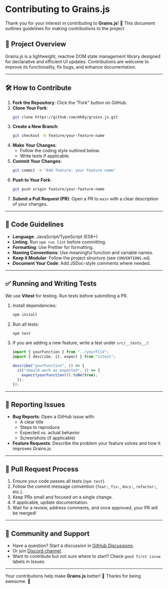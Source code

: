 # Contributing to Grains.js

Thank you for your interest in contributing to **Grains.js**! 🎉 This document outlines guidelines for making contributions to the project.

## 📌 Project Overview

Grains.js is a lightweight, reactive DOM state management library designed for declarative and efficient UI updates. Contributions are welcome to improve its functionality, fix bugs, and enhance documentation.

---

## 🛠 How to Contribute

1. **Fork the Repository**: Click the "Fork" button on GitHub.
2. **Clone Your Fork**:
   ```sh
   git clone https://github.com/mk0y/grains.js.git
   ```
3. **Create a New Branch**:
   ```sh
   git checkout -b feature/your-feature-name
   ```
4. **Make Your Changes**:
   - Follow the coding style outlined below.
   - Write tests if applicable.
5. **Commit Your Changes**:
   ```sh
   git commit -m "Add feature: your feature name"
   ```
6. **Push to Your Fork**:
   ```sh
   git push origin feature/your-feature-name
   ```
7. **Submit a Pull Request (PR)**: Open a PR to `main` with a clear description of your changes.

---

## 📏 Code Guidelines

- **Language**: JavaScript/TypeScript (ES6+)
- **Linting**: Run `npm run lint` before committing.
- **Formatting**: Use Prettier for formatting.
- **Naming Conventions**: Use meaningful function and variable names.
- **Keep it Modular**: Follow the project structure (see `CONVENTIONS.md`).
- **Document Your Code**: Add JSDoc-style comments where needed.

---

## ✅ Running and Writing Tests

We use **Vitest** for testing. Run tests before submitting a PR.

1. Install dependencies:
   ```sh
   npm install
   ```
2. Run all tests:
   ```sh
   npm test
   ```
3. If you are adding a new feature, write a test under `src/__tests__/`:

   ```js
   import { yourFunction } from "../yourFile";
   import { describe, it, expect } from "vitest";

   describe("yourFunction", () => {
     it("should work as expected", () => {
       expect(yourFunction()).toBe(true);
     });
   });
   ```

---

## 🐞 Reporting Issues

- **Bug Reports**: Open a GitHub issue with:
  - A clear title
  - Steps to reproduce
  - Expected vs. actual behavior
  - Screenshots (if applicable)
- **Feature Requests**: Describe the problem your feature solves and how it improves Grains.js.

---

## 🚀 Pull Request Process

1. Ensure your code passes all tests (`npm test`).
2. Follow the commit message convention (`feat:`, `fix:`, `docs:`, `refactor:`, etc.).
3. Keep PRs small and focused on a single change.
4. If applicable, update documentation.
5. Wait for a review, address comments, and once approved, your PR will be merged!

---

## 📣 Community and Support

- Have a question? Start a discussion in [GitHub Discussions](https://github.com/mk0y/grains.js/discussions).
- Or join [Discord channel](https://discord.gg/RKeBjRKZ).
- Want to contribute but not sure where to start? Check `good first issue` labels in Issues.

---

Your contributions help make **Grains.js** better! 🚀 Thanks for being awesome. 🙌
